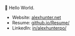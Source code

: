 👋 Hello World.

- Website: [alexhunter.net](https://alexhunter.net/)
- Resume: [github.io/Resume/](https://carbonwhyte.github.io/Resume/)
- LinkedIn: [in/alexhunterpo/](https://www.linkedin.com/in/alexhunterpo/)
